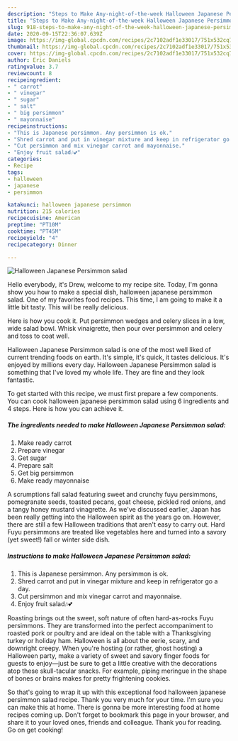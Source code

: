 ```yaml
---
description: "Steps to Make Any-night-of-the-week Halloween Japanese Persimmon salad"
title: "Steps to Make Any-night-of-the-week Halloween Japanese Persimmon salad"
slug: 918-steps-to-make-any-night-of-the-week-halloween-japanese-persimmon-salad
date: 2020-09-15T22:36:07.639Z
image: https://img-global.cpcdn.com/recipes/2c7102adf1e33017/751x532cq70/halloween-japanese-persimmon-salad-recipe-main-photo.jpg
thumbnail: https://img-global.cpcdn.com/recipes/2c7102adf1e33017/751x532cq70/halloween-japanese-persimmon-salad-recipe-main-photo.jpg
cover: https://img-global.cpcdn.com/recipes/2c7102adf1e33017/751x532cq70/halloween-japanese-persimmon-salad-recipe-main-photo.jpg
author: Eric Daniels
ratingvalue: 3.7
reviewcount: 8
recipeingredient:
- " carrot"
- " vinegar"
- " sugar"
- " salt"
- " big persimmon"
- " mayonnaise"
recipeinstructions:
- "This is Japanese persimmon. Any persimmon is ok."
- "Shred carrot and put in vinegar mixture and keep in refrigerator go a day."
- "Cut persimmon and mix vinegar carrot and mayonnaise."
- "Enjoy fruit salad🎶💕"
categories:
- Recipe
tags:
- halloween
- japanese
- persimmon

katakunci: halloween japanese persimmon 
nutrition: 215 calories
recipecuisine: American
preptime: "PT10M"
cooktime: "PT45M"
recipeyield: "4"
recipecategory: Dinner

---
```



![Halloween Japanese Persimmon salad](https://img-global.cpcdn.com/recipes/2c7102adf1e33017/751x532cq70/halloween-japanese-persimmon-salad-recipe-main-photo.jpg)

Hello everybody, it's Drew, welcome to my recipe site. Today, I'm gonna show you how to make a special dish, halloween japanese persimmon salad. One of my favorites food recipes. This time, I am going to make it a little bit tasty. This will be really delicious.

Here is how you cook it. Put persimmon wedges and celery slices in a low, wide salad bowl. Whisk vinaigrette, then pour over persimmon and celery and toss to coat well.

Halloween Japanese Persimmon salad is one of the most well liked of current trending foods on earth. It's simple, it's quick, it tastes delicious. It's enjoyed by millions every day. Halloween Japanese Persimmon salad is something that I've loved my whole life. They are fine and they look fantastic.


To get started with this recipe, we must first prepare a few components. You can cook halloween japanese persimmon salad using 6 ingredients and 4 steps. Here is how you can achieve it.

<!--inarticleads1-->

##### The ingredients needed to make Halloween Japanese Persimmon salad:

1. Make ready  carrot
1. Prepare  vinegar
1. Get  sugar
1. Prepare  salt
1. Get  big persimmon
1. Make ready  mayonnaise


A scrumptions fall salad featuring sweet and crunchy fuyu persimmons, pomegranate seeds, toasted pecans, goat cheese, pickled red onions, and a tangy honey mustard vinagrette. As we&#39;ve discussed earlier, Japan has been really getting into the Halloween spirit as the years go on. However, there are still a few Halloween traditions that aren&#39;t easy to carry out. Hard Fuyu persimmons are treated like vegetables here and turned into a savory (yet sweet!) fall or winter side dish. 

<!--inarticleads2-->

##### Instructions to make Halloween Japanese Persimmon salad:

1. This is Japanese persimmon. Any persimmon is ok.
1. Shred carrot and put in vinegar mixture and keep in refrigerator go a day.
1. Cut persimmon and mix vinegar carrot and mayonnaise.
1. Enjoy fruit salad🎶💕


Roasting brings out the sweet, soft nature of often hard-as-rocks Fuyu persimmons. They are transformed into the perfect accompaniment to roasted pork or poultry and are ideal on the table with a Thanksgiving turkey or holiday ham. Halloween is all about the eerie, scary, and downright creepy. When you&#39;re hosting (or rather, ghost hosting) a Halloween party, make a variety of sweet and savory finger foods for guests to enjoy—just be sure to get a little creative with the decorations atop these skull-tacular snacks. For example, piping meringue in the shape of bones or brains makes for pretty frightening cookies. 

So that's going to wrap it up with this exceptional food halloween japanese persimmon salad recipe. Thank you very much for your time. I'm sure you can make this at home. There is gonna be more interesting food at home recipes coming up. Don't forget to bookmark this page in your browser, and share it to your loved ones, friends and colleague. Thank you for reading. Go on get cooking!
